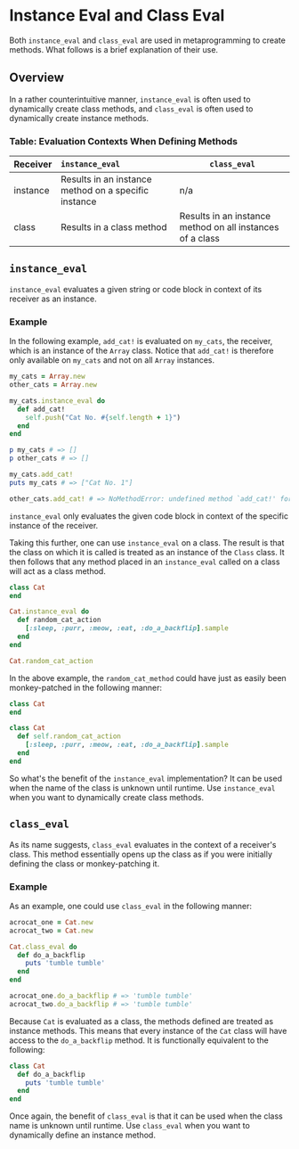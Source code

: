# Instance Eval and Class Eval

Both `instance_eval` and `class_eval` are used in metaprogramming to create
methods. What follows is a brief explanation of their use.

## Overview

In a rather counterintuitive manner, `instance_eval` is often used to
dynamically create class methods, and `class_eval` is often used to dynamically
create instance methods.

### Table: Evaluation Contexts When Defining Methods
| Receiver      | `instance_eval`                                      | `class_eval`                                              |
| ------------- |:-----------------------------------------------------| --------------------------------------------------------- |
| instance      | Results in an instance method on a specific instance | n/a                                                       |
| class         | Results in a class method                            | Results in an instance method on all instances of a class |

## `instance_eval`

`instance_eval` evaluates a given string or code block in context of its
receiver as an instance.

### Example

In the following example, `add_cat!` is evaluated on `my_cats`, the receiver,
which is an instance of the `Array` class. Notice that `add_cat!` is therefore
only available on `my_cats` and not on all `Array` instances.

```ruby
my_cats = Array.new
other_cats = Array.new

my_cats.instance_eval do
  def add_cat!
    self.push("Cat No. #{self.length + 1}")
  end
end

p my_cats # => []
p other_cats # => []

my_cats.add_cat!
puts my_cats # => ["Cat No. 1"]

other_cats.add_cat! # => NoMethodError: undefined method `add_cat!' for []:Array
```

`instance_eval` only evaluates the given code block in context of the specific
instance of the receiver.

Taking this further, one can use `instance_eval` on a class. The result is that
the class on which it is called is treated as an instance of the `Class` class.
It then follows that any method placed in an `instance_eval` called on a class
will act as a class method.

```ruby
class Cat
end

Cat.instance_eval do
  def random_cat_action
    [:sleep, :purr, :meow, :eat, :do_a_backflip].sample
  end
end

Cat.random_cat_action
```

In the above example, the `random_cat_method` could have just as easily been
monkey-patched in the following manner:

```ruby
class Cat
end

class Cat
  def self.random_cat_action
    [:sleep, :purr, :meow, :eat, :do_a_backflip].sample
  end
end
```

So what's the benefit of the `instance_eval` implementation? It can be used
when the name of the class is unknown until runtime. Use `instance_eval` when
you want to dynamically create class methods.

## `class_eval`

As its name suggests, `class_eval` evaluates in the context of a receiver's
class. This method essentially opens up the class as if you were initially
defining the class or monkey-patching it.

### Example

As an example, one could use `class_eval` in the following manner:

```ruby
acrocat_one = Cat.new
acrocat_two = Cat.new

Cat.class_eval do
  def do_a_backflip
    puts 'tumble tumble'
  end
end

acrocat_one.do_a_backflip # => 'tumble tumble'
acrocat_two.do_a_backflip # => 'tumble tumble'
```

Because `Cat` is evaluated as a class, the methods defined are treated as
instance methods. This means that every instance of the `Cat` class will have
access to the `do_a_backflip` method. It is functionally equivalent to the
following:

```ruby
class Cat
  def do_a_backflip
    puts 'tumble tumble'
  end
end
```

Once again, the benefit of `class_eval` is that it can be used when the class
name is unknown until runtime. Use `class_eval` when you want to dynamically
define an instance method.
